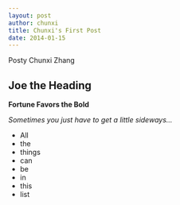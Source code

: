 ```yaml
---
layout: post
author: chunxi
title: Chunxi's First Post
date: 2014-01-15
---
```


Posty Chunxi Zhang

## Joe the Heading

**Fortune Favors the Bold**

*Sometimes you just have to get a little sideways...*

* All
* the
* things
* can
* be
* in
* this
* list
